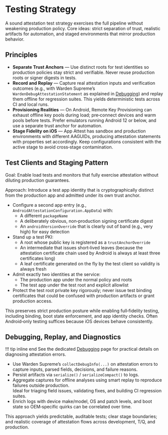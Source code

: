 # Testing Strategy

A sound attestation test strategy exercises the full pipeline without weakening production policy. Core ideas: strict separation of trust, realistic artifacts for automation, and staged environments that mirror production behavior.

## Principles

- **Separate Trust Anchors** — Use distinct roots for test identities so production policies stay strict and verifiable. Never reuse production roots or signer digests in tests.
- **Record and Replay** — Capture real attestation inputs and verification outcomes (e.g., with Warden Supreme’s `WardenDebugAttestationStatement` as explained in [Debugging](integration/debugging.md)) and replay them offline for regression suites. This yields deterministic tests across CI and local runs.
- **Provisioning Realities** — On Android, Remote Key Provisioning can exhaust offline key pools during load; pre‑connect devices and warm pools before tests. Prefer emulators running Android 12 or below, and use a separate trust anchor for automation.
- **Stage Fidelity on iOS** — App Attest has sandbox and production environments with different AAGUIDs, producing attestation statements with properties set accordingly. Keep configurations consistent with the active stage to avoid cross‑stage contamination.

## Test Clients and Staging Pattern

Goal: Enable load tests and monitors that fully exercise attestation without diluting production guarantees.

Approach: Introduce a test app identity that is cryptographically distinct from the production app and admitted under its own trust anchor.

- Configure a second app entry (e.g., `AndroidAttestationConfiguration.AppData`) with:
    - A different `packageName`
    - A deliberately obvious, non‑production signing certificate digest
    - An `androidVersionOverride` that is clearly out of band (e.g., very high) for easy detection
- Stand up a test PKI:
    - A root whose public key is registered as a `trustAnchorOverride`
    - An intermediate that issues short‑lived leaves (because the attestation certificate chain used by Android is always at least three certificates long)
    - A leaf certificate generated on the fly by the test client so validity is always fresh
- Admit exactly two identities at the service:
    - The production app under the normal policy and roots
    - The test app under the test root and explicit allowlist
- Protect the test root private key rigorously; never issue test binding certificates that could be confused with production artifacts or grant production access.

This preserves strict production posture while enabling full‑fidelity testing, including binding, boot state enforcement, and app identity checks. Often Android‑only testing suffices because iOS devices behave consistently.

## Debugging, Replay, and Diagnostics

!!! tip inline end
    See the dedicated [Debugging](integration/debugging.md) page for practical details on diagnosing attestation errors.

- Use Warden Supreme’s `collectDebugInfo(...)` on attestation errors to capture inputs, parsed fields, decisions, and failure reasons.
- Persist artifacts via `serialize()` / `serializeCompact()` to logs.
- Aggregate captures for offline analyses using smart replay to reproduce failures outside production.  
  Ideal for triaging field issues, validating fixes, and building CI regression suites.
- Enrich logs with device make/model, OS and patch levels, and boot state so OEM‑specific quirks can be correlated over time.

This approach yields predictable, auditable tests; clear stage boundaries; and realistic coverage of attestation flows across development, T/Q, and production.
